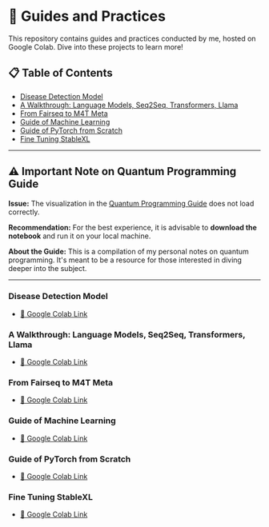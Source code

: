 # 📘 Guides and Practices

This repository contains guides and practices conducted by me, hosted on Google Colab. Dive into these projects to learn more!

## 📋 Table of Contents
- [Disease Detection Model](#disease-detection-model)
- [A Walkthrough: Language Models, Seq2Seq, Transformers, Llama](#a-walkthrough-language-models-seq2seq-transformers-llama)
- [From Fairseq to M4T Meta](#from-fairseq-to-m4t-meta)
- [Guide of Machine Learning](#guide-of-machine-learning)
- [Guide of PyTorch from Scratch](#guide-of-pytorch-from-scratch)
- [Fine Tuning StableXL](#fine-tuning-stablexl)

---


## ⚠️ Important Note on Quantum Programming Guide

**Issue:** The visualization in the [Quantum Programming Guide](#https://github.com/rubensolano2/GUIDES-AND-PRACTICES/blob/main/QUANTUM_PROGRAMMING_QISKIT.ipynb) does not load correctly.

**Recommendation:** For the best experience, it is advisable to **download the notebook** and run it on your local machine.

**About the Guide:** This is a compilation of my personal notes on quantum programming. It's meant to be a resource for those interested in diving deeper into the subject.

---

### Disease Detection Model
- [🔗 Google Colab Link](https://colab.research.google.com/drive/1JTMUomC9S0-zVhhz09Z0Yxhrao-lE24x?usp=sharing)

### A Walkthrough: Language Models, Seq2Seq, Transformers, Llama
- [🔗 Google Colab Link](https://colab.research.google.com/drive/1hV0_H4wOE-8qKSYXa-ayQ0sipxRzHmTp?usp=sharing)

### From Fairseq to M4T Meta
- [🔗 Google Colab Link](https://colab.research.google.com/drive/1hV0_H4wOE-8qKSYXa-ayQ0sipxRzHmTp?usp=sharing)

### Guide of Machine Learning
- [🔗 Google Colab Link](https://colab.research.google.com/drive/1ssxmERNyfN6wwNIXSWkbc2ehOP_83U56?usp=sharing)

### Guide of PyTorch from Scratch
- [🔗 Google Colab Link](https://colab.research.google.com/drive/1xwVkDEZLNoQYTdmymQJXZtQYEyHCeZin?usp=sharing)

### Fine Tuning StableXL
- [🔗 Google Colab Link](https://colab.research.google.com/drive/1as25o7FFAfJg9e82oY1ogjMPRmuQwYfG?usp=sharing)
